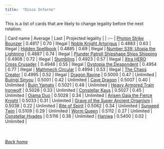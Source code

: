 ```yaml
---
title:  "Disco Inferno"
---
```


This is a list of cards that are likely to change legality before the next rotation.

| Card name | Average | Last | Projected legality |
| :-- |
[Photon Strike Bounzer](https://db.ygoprodeck.com/card/?search=Photon%20Strike%20Bounzer) | 0.4817 | 0.70 | Illegal |
[Noble Knight Artorigus](https://db.ygoprodeck.com/card/?search=Noble%20Knight%20Artorigus) | 0.4883 | 0.63 | Illegal |
[Hidden Spellbook](https://db.ygoprodeck.com/card/?search=Hidden%20Spellbook) | 0.4885 | 0.69 | Illegal |
[Number S39: Utopia the Lightning](https://db.ygoprodeck.com/card/?search=Number%20S39:%20Utopia%20the%20Lightning) | 0.4887 | 0.74 | Illegal |
[Plunder Patroll Shipshape Ships Shipping](https://db.ygoprodeck.com/card/?search=Plunder%20Patroll%20Shipshape%20Ships%20Shipping) | 0.4908 | 0.72 | Illegal |
[Stumbling](https://db.ygoprodeck.com/card/?search=Stumbling) | 0.4923 | 0.57 | Illegal |
[Xtra HERO Cross Crusader](https://db.ygoprodeck.com/card/?search=Xtra%20HERO%20Cross%20Crusader) | 0.4948 | 0.55 | Illegal |
[Dystopia the Despondent](https://db.ygoprodeck.com/card/?search=Dystopia%20the%20Despondent) | 0.4954 | 0.77 | Illegal |
[Mathmech Circular](https://db.ygoprodeck.com/card/?search=Mathmech%20Circular) | 0.4994 | 0.53 | Illegal |
[The Chaos Creator](https://db.ygoprodeck.com/card/?search=The%20Chaos%20Creator) | 0.4995 | 0.52 | Illegal |
[Dragon Ravine](https://db.ygoprodeck.com/card/?search=Dragon%20Ravine) | 0.5000 | 0.47 | Unlimited |
[Bujingi Sinyou](https://db.ygoprodeck.com/card/?search=Bujingi%20Sinyou) | 0.5001 | 0.42 | Unlimited |
[Cave Dragon](https://db.ygoprodeck.com/card/?search=Cave%20Dragon) | 0.5007 | 0.40 | Unlimited |
[Bujin Yamato](https://db.ygoprodeck.com/card/?search=Bujin%20Yamato) | 0.5021 | 0.48 | Unlimited |
[Heavy Armored Train Ironwolf](https://db.ygoprodeck.com/card/?search=Heavy%20Armored%20Train%20Ironwolf) | 0.5026 | 0.33 | Unlimited |
[Constellar Kaus](https://db.ygoprodeck.com/card/?search=Constellar%20Kaus) | 0.5027 | 0.45 | Unlimited |
[Ojama Duo](https://db.ygoprodeck.com/card/?search=Ojama%20Duo) | 0.5028 | 0.34 | Unlimited |
[Arisen Gaia the Fierce Knight](https://db.ygoprodeck.com/card/?search=Arisen%20Gaia%20the%20Fierce%20Knight) | 0.5033 | 0.31 | Unlimited |
[Grave of the Super Ancient Organism](https://db.ygoprodeck.com/card/?search=Grave%20of%20the%20Super%20Ancient%20Organism) | 0.5038 | 0.22 | Unlimited |
[Rite of Spirit](https://db.ygoprodeck.com/card/?search=Rite%20of%20Spirit) | 0.5062 | 0.34 | Unlimited |
[Sunseed Twin](https://db.ygoprodeck.com/card/?search=Sunseed%20Twin) | 0.5109 | 0.29 | Unlimited |
[Worm Queen](https://db.ygoprodeck.com/card/?search=Worm%20Queen) | 0.5112 | 0.27 | Unlimited |
[Constellar Hyades](https://db.ygoprodeck.com/card/?search=Constellar%20Hyades) | 0.5116 | 0.38 | Unlimited |
[Haniwa](https://db.ygoprodeck.com/card/?search=Haniwa) | 0.5400 | 0.02 | Unlimited |

<br>

###### [Back home](index)